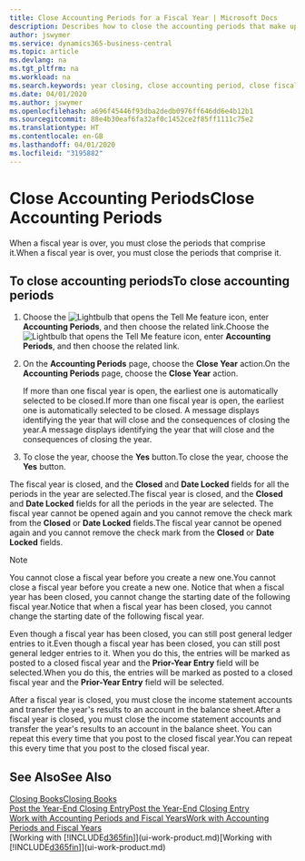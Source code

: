 ```yaml
---
title: Close Accounting Periods for a Fiscal Year | Microsoft Docs
description: Describes how to close the accounting periods that make up the fiscal year.
author: jswymer
ms.service: dynamics365-business-central
ms.topic: article
ms.devlang: na
ms.tgt_pltfrm: na
ms.workload: na
ms.search.keywords: year closing, close accounting period, close fiscal year, bank account detailed trial balance
ms.date: 04/01/2020
ms.author: jswymer
ms.openlocfilehash: a696f45446f93dba2dedb0976ff646dd6e4b12b1
ms.sourcegitcommit: 88e4b30eaf6fa32af0c1452ce2f85ff1111c75e2
ms.translationtype: HT
ms.contentlocale: en-GB
ms.lasthandoff: 04/01/2020
ms.locfileid: "3195882"
---
```

# <a name="close-accounting-periods"></a><span data-ttu-id="b1798-103">Close Accounting Periods</span><span class="sxs-lookup"><span data-stu-id="b1798-103">Close Accounting Periods</span></span>
<span data-ttu-id="b1798-104">When a fiscal year is over, you must close the periods that comprise it.</span><span class="sxs-lookup"><span data-stu-id="b1798-104">When a fiscal year is over, you must close the periods that comprise it.</span></span>

## <a name="to-close-accounting-periods"></a><span data-ttu-id="b1798-105">To close accounting periods</span><span class="sxs-lookup"><span data-stu-id="b1798-105">To close accounting periods</span></span>
1. <span data-ttu-id="b1798-106">Choose the ![Lightbulb that opens the Tell Me feature](media/ui-search/search_small.png "Tell me what you want to do") icon, enter **Accounting Periods**, and then choose the related link.</span><span class="sxs-lookup"><span data-stu-id="b1798-106">Choose the ![Lightbulb that opens the Tell Me feature](media/ui-search/search_small.png "Tell me what you want to do") icon, enter **Accounting Periods**, and then choose the related link.</span></span>
2. <span data-ttu-id="b1798-107">On the **Accounting Periods** page, choose the **Close Year** action.</span><span class="sxs-lookup"><span data-stu-id="b1798-107">On the **Accounting Periods** page, choose the **Close Year** action.</span></span>

    <span data-ttu-id="b1798-108">If more than one fiscal year is open, the earliest one is automatically selected to be closed.</span><span class="sxs-lookup"><span data-stu-id="b1798-108">If more than one fiscal year is open, the earliest one is automatically selected to be closed.</span></span> <span data-ttu-id="b1798-109">A message displays identifying the year that will close and the consequences of closing the year.</span><span class="sxs-lookup"><span data-stu-id="b1798-109">A message displays identifying the year that will close and the consequences of closing the year.</span></span>
3. <span data-ttu-id="b1798-110">To close the year, choose the **Yes** button.</span><span class="sxs-lookup"><span data-stu-id="b1798-110">To close the year, choose the **Yes** button.</span></span>

<span data-ttu-id="b1798-111">The fiscal year is closed, and the **Closed** and **Date Locked** fields for all the periods in the year are selected.</span><span class="sxs-lookup"><span data-stu-id="b1798-111">The fiscal year is closed, and the **Closed** and **Date Locked** fields for all the periods in the year are selected.</span></span> <span data-ttu-id="b1798-112">The fiscal year cannot be opened again and you cannot remove the check mark from the **Closed** or **Date Locked** fields.</span><span class="sxs-lookup"><span data-stu-id="b1798-112">The fiscal year cannot be opened again and you cannot remove the check mark from the **Closed** or **Date Locked** fields.</span></span>

> [!NOTE]  
>   <span data-ttu-id="b1798-113">You cannot close a fiscal year before you create a new one.</span><span class="sxs-lookup"><span data-stu-id="b1798-113">You cannot close a fiscal year before you create a new one.</span></span> <span data-ttu-id="b1798-114">Notice that when a fiscal year has been closed, you cannot change the starting date of the following fiscal year.</span><span class="sxs-lookup"><span data-stu-id="b1798-114">Notice that when a fiscal year has been closed, you cannot change the starting date of the following fiscal year.</span></span>

<span data-ttu-id="b1798-115">Even though a fiscal year has been closed, you can still post general ledger entries to it.</span><span class="sxs-lookup"><span data-stu-id="b1798-115">Even though a fiscal year has been closed, you can still post general ledger entries to it.</span></span> <span data-ttu-id="b1798-116">When you do this, the entries will be marked as posted to a closed fiscal year and the **Prior-Year Entry** field will be selected.</span><span class="sxs-lookup"><span data-stu-id="b1798-116">When you do this, the entries will be marked as posted to a closed fiscal year and the **Prior-Year Entry** field will be selected.</span></span>

<span data-ttu-id="b1798-117">After a fiscal year is closed, you must close the income statement accounts and transfer the year's results to an account in the balance sheet.</span><span class="sxs-lookup"><span data-stu-id="b1798-117">After a fiscal year is closed, you must close the income statement accounts and transfer the year's results to an account in the balance sheet.</span></span> <span data-ttu-id="b1798-118">You can repeat this every time that you post to the closed fiscal year.</span><span class="sxs-lookup"><span data-stu-id="b1798-118">You can repeat this every time that you post to the closed fiscal year.</span></span>

## <a name="see-also"></a><span data-ttu-id="b1798-119">See Also</span><span class="sxs-lookup"><span data-stu-id="b1798-119">See Also</span></span>

[<span data-ttu-id="b1798-120">Closing Books</span><span class="sxs-lookup"><span data-stu-id="b1798-120">Closing Books</span></span>](year-close-books.md)  
[<span data-ttu-id="b1798-121">Post the Year-End Closing Entry</span><span class="sxs-lookup"><span data-stu-id="b1798-121">Post the Year-End Closing Entry</span></span>](year-how-post-year-end-close-entry.md)  
[<span data-ttu-id="b1798-122">Work with Accounting Periods and Fiscal Years</span><span class="sxs-lookup"><span data-stu-id="b1798-122">Work with Accounting Periods and Fiscal Years</span></span>](finance-accounting-periods-and-fiscal-years.md)  
<span data-ttu-id="b1798-123">[Working with [!INCLUDE[d365fin](includes/d365fin_md.md)]](ui-work-product.md)</span><span class="sxs-lookup"><span data-stu-id="b1798-123">[Working with [!INCLUDE[d365fin](includes/d365fin_md.md)]](ui-work-product.md)</span></span>
